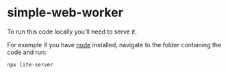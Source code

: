 # simple-web-worker
To run this code locally you'll need to serve it.

For example if you have [node](https://nodejs.org/) installed, navigate to the folder containing the code and run:

`npx lite-server`
